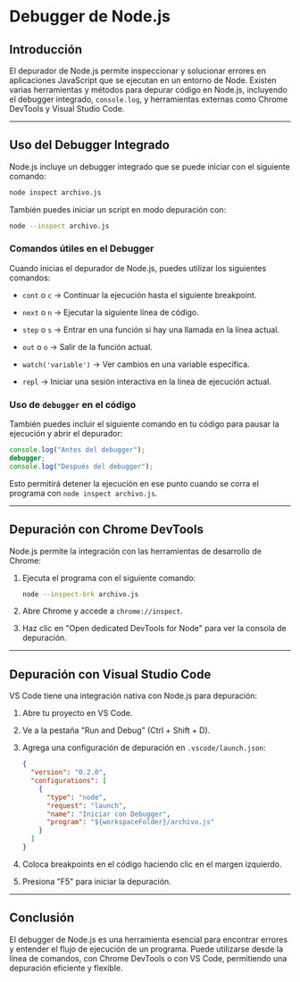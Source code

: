 # Debugger de Node.js

## Introducción

El depurador de Node.js permite inspeccionar y solucionar errores en aplicaciones JavaScript que se ejecutan en un entorno de Node. Existen varias herramientas y métodos para depurar código en Node.js, incluyendo el debugger integrado, `console.log`, y herramientas externas como Chrome DevTools y Visual Studio Code.

---

## Uso del Debugger Integrado

Node.js incluye un debugger integrado que se puede iniciar con el siguiente comando:

```sh
node inspect archivo.js
```

También puedes iniciar un script en modo depuración con:

```sh
node --inspect archivo.js
```

### Comandos útiles en el Debugger

Cuando inicias el depurador de Node.js, puedes utilizar los siguientes comandos:

- `cont` o `c` → Continuar la ejecución hasta el siguiente breakpoint.
    
- `next` o `n` → Ejecutar la siguiente línea de código.
    
- `step` o `s` → Entrar en una función si hay una llamada en la línea actual.
    
- `out` o `o` → Salir de la función actual.
    
- `watch('variable')` → Ver cambios en una variable específica.
    
- `repl` → Iniciar una sesión interactiva en la línea de ejecución actual.
    

### Uso de `debugger` en el código

También puedes incluir el siguiente comando en tu código para pausar la ejecución y abrir el depurador:

```js
console.log("Antes del debugger");
debugger;
console.log("Después del debugger");
```

Esto permitirá detener la ejecución en ese punto cuando se corra el programa con `node inspect archivo.js`.

---

## Depuración con Chrome DevTools

Node.js permite la integración con las herramientas de desarrollo de Chrome:

1. Ejecuta el programa con el siguiente comando:
    
    ```sh
    node --inspect-brk archivo.js
    ```
    
2. Abre Chrome y accede a `chrome://inspect`.
    
3. Haz clic en "Open dedicated DevTools for Node" para ver la consola de depuración.
    

---

## Depuración con Visual Studio Code

VS Code tiene una integración nativa con Node.js para depuración:

1. Abre tu proyecto en VS Code.
    
2. Ve a la pestaña "Run and Debug" (Ctrl + Shift + D).
    
3. Agrega una configuración de depuración en `.vscode/launch.json`:
    
    ```json
    {
      "version": "0.2.0",
      "configurations": [
        {
          "type": "node",
          "request": "launch",
          "name": "Iniciar con Debugger",
          "program": "${workspaceFolder}/archivo.js"
        }
      ]
    }
    ```
    
4. Coloca breakpoints en el código haciendo clic en el margen izquierdo.
    
5. Presiona "F5" para iniciar la depuración.
    

---

## Conclusión

El debugger de Node.js es una herramienta esencial para encontrar errores y entender el flujo de ejecución de un programa. Puede utilizarse desde la línea de comandos, con Chrome DevTools o con VS Code, permitiendo una depuración eficiente y flexible.